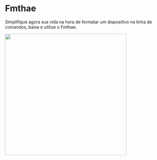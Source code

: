 # Fmthae
Simplifique agora sua vida na hora de formatar um dispositivo na linha de comandos, baixe e utilize o Fmthae.  

<img src="https://user-images.githubusercontent.com/20159378/50998972-db513f00-1507-11e9-8b0b-ca440cfb0ec5.png" height="400" widht="400">
